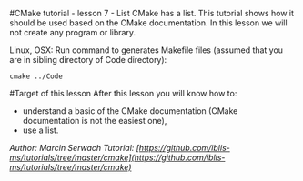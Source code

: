 #CMake tutorial - lesson 7 - List
CMake has a list. This tutorial shows how it should be used based on the CMake documentation. In this lesson we will not create any program or library.

Linux, OSX: Run command to generates Makefile files (assumed that you are in sibling directory of Code directory):
```
cmake ../Code
```

#Target of this lesson
After this lesson you will know how to:
- understand a basic of the CMake documentation (CMake documentation is not the easiest one),
- use a list.

*Author: Marcin Serwach*
*Tutorial: [https://github.com/iblis-ms/tutorials/tree/master/cmake](https://github.com/iblis-ms/tutorials/tree/master/cmake)*
